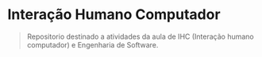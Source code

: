 # Interação Humano Computador

> Repositorio destinado a atividades da aula de IHC (Interação humano computador) e Engenharia de Software.
